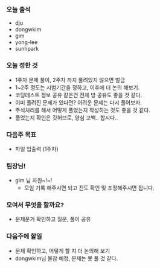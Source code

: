 ### 오늘 출석
* dju
* dongwkim
* gim
* yong-lee
* sunhpark

### 오늘 정한 것
* 1주차 문제 풀이, 2주차 까지 풀려있지 않으면 벌금
* 1~2주 정도는 시범기간을 정하고, 이후에 더 논의 해보기.
* 코딩테스트 정보 공유 같은건 전체 방 공유도 좋을 것 같다.
* 이미 풀려진 문제가 있다면? 어려운 문제는 다시 풀어보자.
* 주석처리를 해서 어떻게 풀었는지 작성하는 것도 좋을 것 같다.
* 풀었는지 확인은 깃허브로, 양심 고백.. 합시다..

### 다음주 목표
* 파일 입출력 (1주차)

### 팀장님!
* gim 님 자원~!~!
  * 모임 기록 해주시면 되고 진도 확인 및 조정해주시면 됩니다.

### 모여서 무엇을 할까요?
* 문제푼거 확인하고 질문, 풀이 공유

### 다음주에 할일
* 문제 확인하고, 어떻게 할 지 더 논의해 보기
* dongwkim님 불참 예정, 문제는 못 풀 것 같다.
